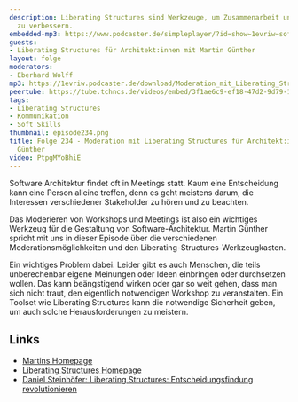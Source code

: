 ```yaml
---
description: Liberating Structures sind Werkzeuge, um Zusammenarbeit und Entscheidungen
  zu verbessern.
embedded-mp3: https://www.podcaster.de/simpleplayer/?id=show~1evriw~software-architektur-im-stream~pod-b686bc16a52282262368271e15&v=1728056256
guests:
- Liberating Structures für Architekt:innen mit Martin Günther
layout: folge
moderators:
- Eberhard Wolff
mp3: https://1evriw.podcaster.de/download/Moderation_mit_Liberating_Structures_fuer_Architektinnen_mit_Martin_Guenther.mp3
peertube: https://tube.tchncs.de/videos/embed/3f1ae6c9-ef18-47d2-9d79-1ab25be59901
tags:
- Liberating Structures
- Kommunikation
- Soft Skills
thumbnail: episode234.png
title: Folge 234 - Moderation mit Liberating Structures für Architekt:innen mit Martin
  Günther
video: PtpgMYoBhiE
---
```


Software Architektur findet oft in Meetings statt. Kaum eine
Entscheidung kann eine Person alleine treffen, denn es geht meistens
darum, die Interessen verschiedener Stakeholder zu hören und zu
beachten.

Das Moderieren von Workshops und Meetings ist also ein wichtiges
Werkzeug für die Gestaltung von Software-Architektur. Martin Günther
spricht mit uns in dieser Episode über die verschiedenen
Moderationsmöglichkeiten und den Liberating-Structures-Werkzeugkasten.

Ein wichtiges Problem dabei: Leider gibt es auch Menschen, die teils
unberechenbar eigene Meinungen oder Ideen einbringen oder durchsetzen
wollen. Das kann beängstigend wirken oder gar so weit gehen, dass man
sich nicht traut, den eigentlich notwendigen Workshop zu
veranstalten. Ein Toolset wie Liberating Structures kann die notwendige
Sicherheit geben, um auch solche Herausforderungen zu meistern.

## Links

* [Martins Homepage](https://martinguenther-consulting.de/)
* [Liberating Structures Homepage](https://www.liberatingstructures.de/)
* [Daniel Steinhöfer: Liberating Structures: Entscheidungsfindung revolutionieren](https://amzn.to/4ewsknE)


